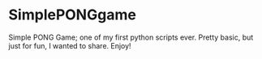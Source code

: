 # SimplePONGgame
Simple PONG Game; one of my first python scripts ever.  Pretty basic, but just for fun, I wanted to share.  Enjoy!
